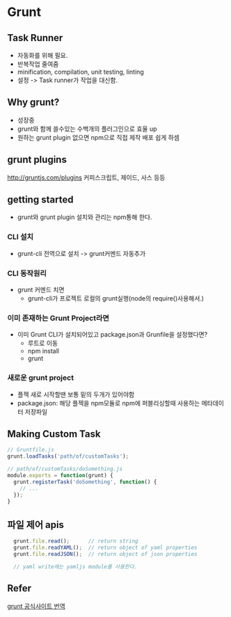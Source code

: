 # Grunt

## Task Runner
- 자동화를 위해 필요.
- 반복작업 줄여줌
- minification, compilation, unit testing, linting
- 설정 -> Task runner가 작업을 대신함.

## Why grunt?
- 성장중
- grunt와 함께 쓸수있는 수백개의 플러그인으로 효율 up
- 원하는 grunt plugin 없으면 npm으로 직접 제작 배포 쉽게 하셈

## grunt plugins
http://gruntjs.com/plugins
커피스크립트, 제이드, 사스 등등

## getting started
- grunt와 grunt plugin 설치와 관리는 npm통해 한다.

### CLI 설치
- grunt-cli 전역으로 설치 -> grunt커멘드 자동추가

### CLI 동작원리
- grunt 커멘드 치면 
    + grunt-cli가 프로젝트 로컬의 grunt실행(node의 require()사용해서.)

### 이미 존재하는 Grunt Project라면
- 이미 Grunt CLI가 설치되어있고 package.json과 Grunfile을 설정했다면?
    + 루트로 이동
    + npm install
    + grunt

### 새로운 grunt project
- 플젝 새로 시작할땐 보통 밑의 두개가 있어야함
- package.json: 해당 플젝을 npm모듈로 npm에 퍼블리싱할때 사용하는 메타데이터 저장파일

## Making Custom Task

```js
// Gruntfile.js
grunt.loadTasks('path/of/customTasks');

// path/of/customTasks/doSomething.js
module.exports = function(grunt) {
  grunt.registerTask('doSomething', function() {
    // ...
  });
}
```

## 파일 제어 apis

```js
  grunt.file.read();      // return string
  grunt.file.readYAML();  // return object of yaml properties
  grunt.file.readJSON();  // return object of json properties

  // yaml write에는 yamljs module를 사용한다.
```



## Refer
[grunt 공식사이트 번역](http://gruntjs-kr.herokuapp.com/)
